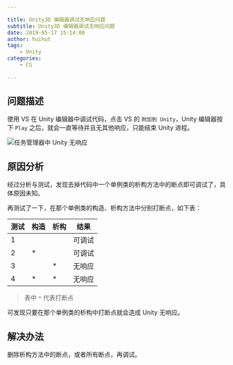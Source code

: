 ```yaml
---

title: Unity3D 编辑器调试无响应问题
subtitle: Unity3D 编辑器调试无响应问题
date: 2019-05-17 15:14:00
author: huihut
tags:
	- Unity
categories: 
	- CS
	
---
```


## 问题描述

使用 VS 在 Unity 编辑器中调试代码，点击 VS 的 `附加到 Unity`，Unity 编辑器按下 `Play` 之后，就会一直等待并且无其他响应，只能结束 Unity 进程。

<!-- more -->

![任务管理器中 Unity 无响应](https://huihut-img.oss-cn-shenzhen.aliyuncs.com/%E4%BB%BB%E5%8A%A1%E7%AE%A1%E7%90%86%E5%99%A8%E4%B8%ADUnity%E6%97%A0%E5%93%8D%E5%BA%94.png)

## 原因分析

经过分析与测试，发现去掉代码中一个单例类的析构方法中的断点即可调试了，具体原因未知。

再测试了一下，在那个单例类的构造、析构方法中分别打断点，如下表：

测试 | 构造 | 析构 | 结果
---|---|---|---
1|||可调试
2|*||可调试
3||*|无响应
4|*|*|无响应

> 表中 `*` 代表打断点 

可发现只要在那个单例类的析构中打断点就会造成 Unity 无响应。

## 解决办法

删除析构方法中的断点，或者所有断点，再调试。